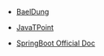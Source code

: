 * [BaelDung](https://www.baeldung.com/spring-boot)

* [JavaTPoint](https://www.javatpoint.com/spring-boot-tutorial)

* [SpringBoot Official Doc](https://spring.io/projects/spring-boot#overview)